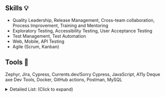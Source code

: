 ## Skills 💡
- Quality Leadership, Release Management, Cross-team collaboration, Process Improvement, Training and Mentoring
- Exploratory Testing, Accessibility Testing, User Acceptance Testing
- Test Management, Test Automation
- Web, Mobile, API Testing 
- Agile (Scrum, Kanban)


## Tools 🔧
Zephyr, Jira, Cypress, Currents.dev/Sorry Cypress, JavaScript, A11y Deque axe Dev Tools, Docker, GitHub actions, Postman, MySQL

<details>
<summary>Detailed List: (Click to expand)</summary>

- **Test Management**: Zephyr (Jira plug-in), SpiraTest, Rational Quality Manager, DevTest (TechExcel), HP Mercury Quality Center.
- **Defect Tracking**: Jira, SpiraTest, Rational Team Concert, HP Quality Center, Rational ClearQuest.
- **Performance Testing**: Jmeter, SoapUI (web service performance testing).
- **API Testing**: Postman, Jmeter, SoapUI
- **Automation Testing**: Cypress (JavaScript), Currents.dev, Sorry Cypress, Rapise, Selenium IDE, Testcomplete v8, HP Mercury Quick Test Pro 8.2 (QTP), Visual Studio 2008 Team System (TFS), in-house customized automation framework developed in Java. 
- **Automation of Workflows**: Zapier	
- **Accessibility Testing**: A11y Deque axe Dev Tools, Wave, Accessibility Insight
- **Continuous Integration**: GitHub Actions, Jenkins, Hudson.
- **DB**: MySQL (Sequel Ace, Sequel Pro, SQLPad), MongoDB (TablePlus, Compass), Oracle 10g /11g.
- **Containerization**: Docker
- **Virtual PC’s Management**: VirtualBox, MS Virtual PC, VMWARE.
- **Configuration Management**: GIT, SVN, Rational ClearCase.
- **Languages**: JavaScript, SQL and basic knowledge of Java, Ruby, Perl, AWK.
- **Products/ERP**: Jira, Teamgantt, Dropbox, Basecamp, MS Office suite, MS Visio, Crystal Reports, DOORS.
- **Software Process**: Jira, CMMi, Requirements Management, Software Quality Assurance, Software Quality Management and Quantitative Process Management, Agile Development methodology (Scrum and Kanban).
- **Business Intelligence**: Looker
</details>
